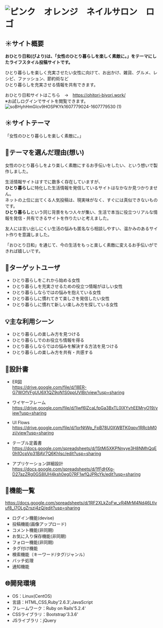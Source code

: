 # ![ピンク　オレンジ　ネイルサロン　ロゴ](https://user-images.githubusercontent.com/69783418/101982683-18587a00-3cb9-11eb-8125-5cf2d17ad292.png)

## ☀️サイト概要
**おひとり日和(びより)は、「女性のひとり暮らしを楽しく素敵に。」をテーマにしたライフスタイル投稿サイトです。**

ひとり暮らしを楽しく充実させたい女性に向けて、お出かけ、雑貨、グルメ、レシピ、ファッション、節約術など  
ひとり暮らしを充実させる情報を共有できます。

おひとり日和サイトはこちら　→　https://ohitori-biyori.work/  
※お試しログインでサイトを閲覧できます。
![soBHyhHmGlcv9HOSPKYk1607779024-1607779530 (1)](https://user-images.githubusercontent.com/69783418/101985168-ab011500-3cc9-11eb-8a5a-9ad426f88a19.gif)
## ☀️サイトテーマ
「女性のひとり暮らしを楽しく素敵に。」

## :thought_balloon:テーマを選んだ理由(想い)
女性のひとり暮らしをより楽しく素敵にするお手伝いをしたい、という想いで製作しました。

生活情報サイトはすでに数多く存在していますが、  
**ひとり暮らし**に特化した生活情報を発信しているサイトはなかなか見つかりません。  
ネットの上位に出てくる人気投稿は、現実味がなく、すぐには真似できないものです。  
**ひとり暮らし**という同じ背景をもつ人々が集い、生活で本当に役立つリアルな情報を発信・共有できるサイトを作りたいと考えました。  

友人には言い出しにくい生活の悩みも匿名なら相談しやすい、温かみのあるサイト作りを意識しました。  

「おひとり日和」を通じて、今の生活をもっと楽しく素敵に変えるお手伝いができれば嬉しいです。

## :busts_in_silhouette:ターゲットユーザ
* ひとり暮らしをこれから始める女性
* ひとり暮らしを充実させるための役立つ情報がほしい女性
* ひとり暮らしならではの悩みを抱えている女性
* ひとり暮らしに慣れてきて楽しさを発信したい女性
* ひとり暮らしに慣れて新しい楽しみ方を探している女性

## :bulb:主な利用シーン
* ひとり暮らしの楽しみ方を見つける
* ひとり暮らしでのお役立ち情報を得る
* ひとり暮らしならではの悩みを解決する方法を見つける
* ひとり暮らしの楽しみ方を共有・共感する

## :wrench:設計書
* ER図  
https://drive.google.com/file/d/18ER-G7WOfVFgUU6X1QZ9oN1S0ppUVlBr/view?usp=sharing

* ワイヤーフレーム  
https://drive.google.com/file/d/1jwf6lZcaLfpGa3BxTL0IXYvhEEMryO19/view?usp=sharing

* UI Flows  
https://drive.google.com/file/d/1orNtWp_FpB78U0XWBTK0qpv1RRcbM0zj/view?usp=sharing

* テーブル定義書  
https://docs.google.com/spreadsheets/d/1StMi5XKPNnyye3H8NMhQqE0h1OcpVp31BAV7Q6KhIsc/edit?usp=sharing

* アプリケーション詳細設計  
https://docs.google.com/spreadsheets/d/1fFdHXg-D27azZRg0GS8lUH4ksh0eg07RF1wfQJPRcYk/edit?usp=sharing

## :paperclip:機能一覧
https://docs.google.com/spreadsheets/d/1RF2XLkZoFw_vR4MrM4Nd46LtIvuf8_I7OLgZrszj4zQ/edit?usp=sharing
* ログイン機能(devise)
* 投稿機能(画像アップロード)
* コメント機能(非同期)
* お気に入り保存機能(非同期)
* フォロー機能(非同期)
* タグ付け機能
* 検索機能（キーワード/タグ/ジャンル）
* バッチ処理
* 通知機能

## :globe_with_meridians:開発環境
* OS：Linux(CentOS)
* 言語：HTML,CSS,Ruby'2.6.3',JavaScript
* フレームワーク：Ruby on Rails'5.2.4'
* CSSライブラリ：Bootstrap'3.3.6'
* JSライブラリ：jQuery
